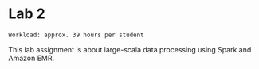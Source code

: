 # Lab 2

`Workload: approx. 39 hours per student`

This lab assignment is about large-scala data processing using Spark and Amazon
EMR.
